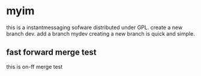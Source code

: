 # myim
this is a instantmessaging sofware distributed under GPL.
create a new branch dev.
add a branch mydev
creating a new branch is quick and simple.

fast forward merge test
--------------------------

this is on-ff merge test

